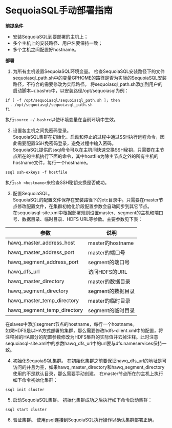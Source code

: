 SequoiaSQL手动部署指南
=================

**前提条件**

- 安装SequoiaSQL到要部署的主机上；
- 多个主机上的安装路径、用户名要保持一致；
- 多个主机之间配置好hostname。

**部署**

1. 为所有主机设置SequoiaSQL环境变量。
检查SequoiaSQL安装路径下的文件sequoiasql_path.sh中的变量GPHOME的路径是否为实际的SequoiaSQL安装路径，不符合的需要修改为实际路径。
将sequoiasql_path.sh添加到用户的启动脚本~/.bashrc中，以安装路径/opt/sequoiasql为例：
  ```
  if [ -f /opt/sequoiasql/sequoiasql_path.sh ]; then
    . /opt/sequoiasql/sequoiasql_path.sh
  fi
  ```
执行```source ~/.bashrc```以使环境变量在当前环境中生效。

2. 设置各主机之间免密码登录。  
SequoiaSQL集群在初始化、启动和停止的过程中通过SSH执行远程命令，因此需要配置SSH免密码登录，避免过程中输入密码。  
SequoiaSQL提供的ssql命令可以在主机间快速交换SSH秘钥，只需要在主节点所在的主机执行下面的命令，其中hostfile为除主节点之外的所有主机的hostname文件，每行一个hostname。
  ```
  ssql ssh-exkeys -f hostfile
  ```
执行```ssh <hostname>```来检查SSH秘钥交换是否成功。

3. 配置SequoiaSQL。  
SequoiaSQL的配置文件保存在安装路径下的etc目录中。只需要在master节点修改配置文件，在集群初始化阶段配置参数会自动同步到其它节点。  
在sequoiasql-site.xml中根据部署规则设置master、segment的主机和端口号、数据目录、临时目录、HDFS URL等参数。主要参数见下表：

| 参数 | 说明 |
| ---- | ---- |
| hawq_master_address_host | master的hostname |
| hawq_master_address_port | master的端口号 |
| hawq_segment_address_port | segment的端口号 |
| hawq_dfs_url | 访问HDFS的URL |
| hawq_master_directory | master的数据目录 |
| hawq_segment_directory | segment的数据目录 |
| hawq_master_temp_directory | master的临时目录 |
| hawq_segment_temp_directory | segment的临时目录 |  
在slaves中添加segment节点的hostname，每行一个hostname。  
如果HDFS是以HA方式部署的集群，那么需要修改hdfs-client.xml中的配置，将注释掉的HA部分的配置参数修改为HDFS集群的实际值并去掉注释。此时注意sequoiasql-site.xml中的参数hawq_dfs_url中的url要与dfs.nameservices保持一致。  

4. 初始化SequoiaSQL集群。
在初始化集群之前要保证hawq_dfs_url的地址是可访问的并且为空，如果hawq_master_directory和hawq_segment_directory使用的不是默认目录，那么需要手动创建。
在master节点所在的主机上执行如下命令初始化集群：
  ```
  ssql init cluster
  ```

5. 启动SequoiaSQL集群。
初始化集群成功之后执行如下命令启动集群：
  ```
  ssql start cluster
  ```

6. 验证集群。
使用psql连接到SequoiaSQL执行操作以确认集群部署正确。
